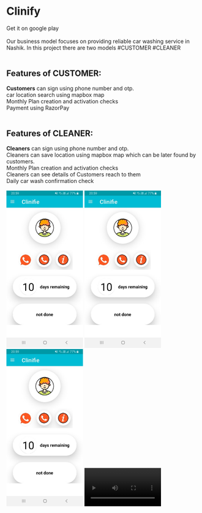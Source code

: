 # Clinify
Get it on google play
<br>
<br>
Our business model focuses on providing reliable car washing service in Nashik.
In this project there are two models
#CUSTOMER
#CLEANER
<br>
<br>
<h2>Features of CUSTOMER:</h2>
<b>Customers</b> can sign using phone number and otp.
<br>
car location search using mapbox map
<br>
Monthly Plan creation and activation checks
<br>
Payment using RazorPay
<br><br>
<h2>Features of CLEANER:</h2>
<b>Cleaners</b> can sign using phone number and otp.
<br>
Cleaners can save location using mapbox map which can be later found by customers.
<br>
Monthly Plan creation and activation checks
<br>
Cleaners can see details of Customers reach to them
<br>
Daily car wash confirmation check
<br>
<br>
<img src="app/images/126812758-c9ea5e30-68d6-4732-a3ed-e472b3d440b8.jpg" width="200">
<img src="app/images/126812758-c9ea5e30-68d6-4732-a3ed-e472b3d440b8.jpg" width="200">
<img src="app/images/126812758-c9ea5e30-68d6-4732-a3ed-e472b3d440b8.jpg" width="200">
<video src='https://user-images.githubusercontent.com/58764738/139266627-dfe2db20-deb5-4801-8990-5a6523362c5b.mp4' width=200>









